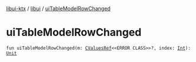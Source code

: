 [libui-ktx](../index.md) / [libui](index.md) / [uiTableModelRowChanged](./ui-table-model-row-changed.md)

# uiTableModelRowChanged

`fun uiTableModelRowChanged(m: `[`CValuesRef`](../kotlinx.cinterop/-c-values-ref/index.md)`<<ERROR CLASS>>?, index: `[`Int`](https://kotlinlang.org/api/latest/jvm/stdlib/kotlin/-int/index.html)`): `[`Unit`](https://kotlinlang.org/api/latest/jvm/stdlib/kotlin/-unit/index.html)